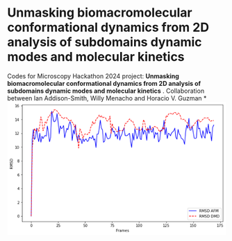 # Unmasking biomacromolecular conformational dynamics from 2D analysis of subdomains dynamic modes and molecular kinetics

Codes for Microscopy Hackathon 2024 project: **Unmasking biomacromolecular conformational dynamics from 2D analysis of subdomains dynamic modes and molecular kinetics** . Collaboration between Ian Addison-Smith, Willy Menacho and Horacio V. Guzman *
<img src="https://github.com/iaddison-smith/afm_md_dmd/blob/main/plots/RMSD_AFM_DMD.png" alt="drawing" width="600"/>
